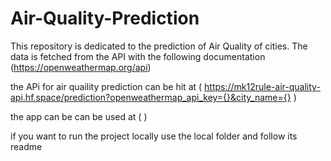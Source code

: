 # Air-Quality-Prediction
This repository is dedicated to the prediction of Air Quality of cities. The data is fetched from the API with the following documentation (https://openweathermap.org/api)

the APi for air quaility prediction can be hit at 
( https://mk12rule-air-quality-api.hf.space/prediction?openweathermap_api_key={}&city_name={} )

the app can be can be used at 
( )


if you want to run the project locally use the local folder and follow its readme